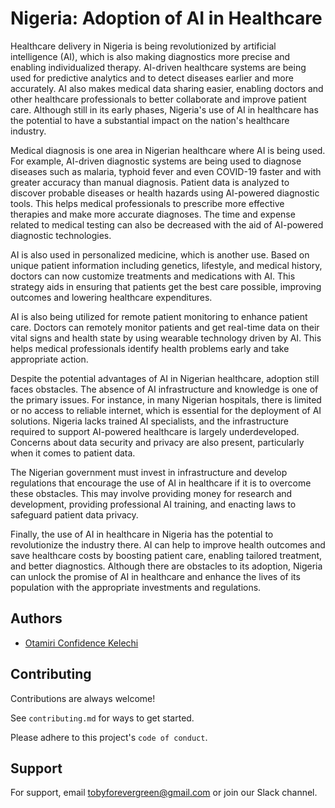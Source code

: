 
# Nigeria: Adoption of AI in Healthcare

Healthcare delivery in Nigeria is being revolutionized by artificial intelligence (AI), which is also making diagnostics more precise and enabling individualized therapy. AI-driven healthcare systems are being used for predictive analytics and to detect diseases earlier and more accurately. AI also makes medical data sharing easier, enabling doctors and other healthcare professionals to better collaborate and improve patient care. Although still in its early phases, Nigeria's use of AI in healthcare has the potential to have a substantial impact on the nation's healthcare industry.

Medical diagnosis is one area in Nigerian healthcare where AI is being used. For example, AI-driven diagnostic systems are being used to diagnose diseases such as malaria, typhoid fever and even COVID-19 faster and with greater accuracy than manual diagnosis. Patient data is analyzed to discover probable diseases or health hazards using AI-powered diagnostic tools. This helps medical professionals to prescribe more effective therapies and make more accurate diagnoses. The time and expense related to medical testing can also be decreased with the aid of AI-powered diagnostic technologies.

AI is also used in personalized medicine, which is another use. Based on unique patient information including genetics, lifestyle, and medical history, doctors can now customize treatments and medications with AI. This strategy aids in ensuring that patients get the best care possible, improving outcomes and lowering healthcare expenditures.

AI is also being utilized for remote patient monitoring to enhance patient care. Doctors can remotely monitor patients and get real-time data on their vital signs and health state by using wearable technology driven by AI. This helps medical professionals identify health problems early and take appropriate action.

Despite the potential advantages of AI in Nigerian healthcare, adoption still faces obstacles. The absence of AI infrastructure and knowledge is one of the primary issues. For instance, in many Nigerian hospitals, there is limited or no access to reliable internet, which is essential for the deployment of AI solutions. Nigeria lacks trained AI specialists, and the infrastructure required to support AI-powered healthcare is largely underdeveloped. Concerns about data security and privacy are also present, particularly when it comes to patient data.

The Nigerian government must invest in infrastructure and develop regulations that encourage the use of AI in healthcare if it is to overcome these obstacles. This may involve providing money for research and development, providing professional AI training, and enacting laws to safeguard patient data privacy.

Finally, the use of AI in healthcare in Nigeria has the potential to revolutionize the industry there. AI can help to improve health outcomes and save healthcare costs by boosting patient care, enabling tailored treatment, and better diagnostics. Although there are obstacles to its adoption, Nigeria can unlock the promise of AI in healthcare and enhance the lives of its population with the appropriate investments and regulations.


## Authors

- [Otamiri Confidence Kelechi](https://www.github.com/octokatherine)


## Contributing

Contributions are always welcome!

See `contributing.md` for ways to get started.

Please adhere to this project's `code of conduct`.


## Support

For support, email tobyforevergreen@gmail.com or join our Slack channel.

